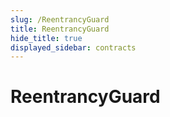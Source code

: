 ```yaml
---
slug: /ReentrancyGuard
title: ReentrancyGuard
hide_title: true
displayed_sidebar: contracts
---
```


# ReentrancyGuard
